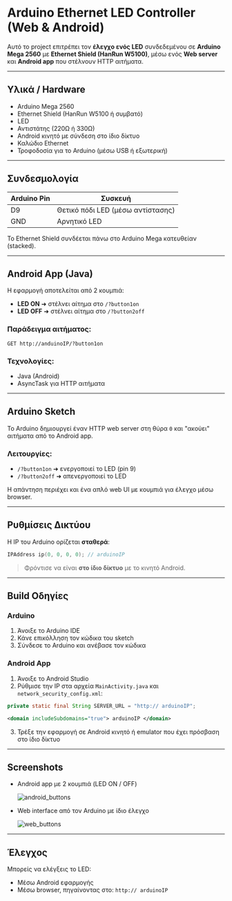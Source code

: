 # Arduino Ethernet LED Controller (Web & Android)

Αυτό το project επιτρέπει τον **έλεγχο ενός LED** συνδεδεμένου σε **Arduino Mega 2560** με **Ethernet Shield (HanRun W5100)**, μέσω ενός **Web server** και **Android app** που στέλνουν HTTP αιτήματα.

---

## Υλικά / Hardware

- Arduino Mega 2560  
- Ethernet Shield (HanRun W5100 ή συμβατό)  
- LED  
- Αντιστάτης (220Ω ή 330Ω)  
- Android κινητό με σύνδεση στο ίδιο δίκτυο  
- Καλώδιο Ethernet  
- Τροφοδοσία για το Arduino (μέσω USB ή εξωτερική)

---

## Συνδεσμολογία

| Arduino Pin | Συσκευή |
|-------------|----------|
| D9          | Θετικό πόδι LED (μέσω αντίστασης)  
| GND         | Αρνητικό LED

Το Ethernet Shield συνδέεται πάνω στο Arduino Mega κατευθείαν (stacked).

---

## Android App (Java)

Η εφαρμογή αποτελείται από 2 κουμπιά:
- **LED ON** ➜ στέλνει αίτημα στο `/​?button1on`
- **LED OFF** ➜ στέλνει αίτημα στο `/​?button2off`

### Παράδειγμα αιτήματος:
```
GET http://anduinoIP/?button1on
```

### Τεχνολογίες:
- Java (Android)
- AsyncTask για HTTP αιτήματα

---

## Arduino Sketch

Το Arduino δημιουργεί έναν HTTP web server στη θύρα `0` και "ακούει" αιτήματα από το Android app.

### Λειτουργίες:
- `/​?button1on` ➜ ενεργοποιεί το LED (pin 9)
- `/​?button2off` ➜ απενεργοποιεί το LED

Η απάντηση περιέχει και ένα απλό web UI με κουμπιά για έλεγχο μέσω browser.

---

## Ρυθμίσεις Δικτύου

Η IP του Arduino ορίζεται **σταθερά**:
```cpp
IPAddress ip(0, 0, 0, 0); // arduinoIP
```
>Φρόντισε να είναι **στο ίδιο δίκτυο** με το κινητό Android.

---

## Build Οδηγίες

### Arduino
1. Άνοιξε το Arduino IDE
2. Κάνε επικόλληση τον κώδικα του sketch
3. Σύνδεσε το Arduino και ανέβασε τον κώδικα

### Android App
1. Άνοιξε το Android Studio
2. Ρύθμισε την IP στα αρχεία `MainActivity.java` και `network_security_config.xml`:
```java
private static final String SERVER_URL = "http:// arduinoIP";
```
```xml
<domain includeSubdomains="true"> arduinoIP </domain>
```

3. Τρέξε την εφαρμογή σε Android κινητό ή emulator που έχει πρόσβαση στο ίδιο δίκτυο

---

## Screenshots

- Android app με 2 κουμπιά (LED ON / OFF)
  
  ![android_buttons](https://github.com/user-attachments/assets/f49389f1-cec6-4035-ac4d-fd784366d127)

- Web interface από τον Arduino με ίδιο έλεγχο
  
  ![web_buttons](https://github.com/user-attachments/assets/8db40c17-0329-4097-9d0c-c4c74ae52558)

---

## Έλεγχος

Μπορείς να ελέγξεις το LED:
- Μέσω Android εφαρμογής
- Μέσω browser, πηγαίνοντας στο:  `http:// arduinoIP`
